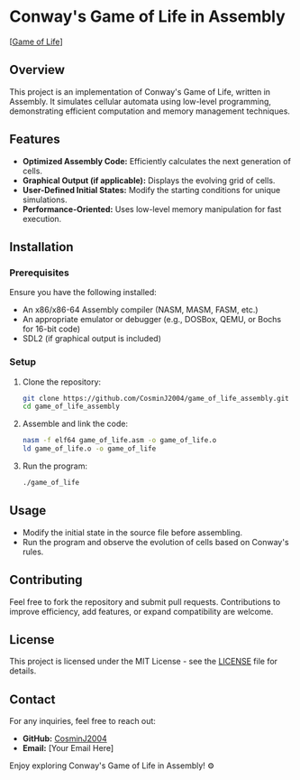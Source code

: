 # Conway's Game of Life in Assembly

[[Game of Life](https://pi.math.cornell.edu/~lipa/mec/4life2.png)]
## Overview
This project is an implementation of Conway's Game of Life, written in Assembly. It simulates cellular automata using low-level programming, demonstrating efficient computation and memory management techniques.

## Features
- **Optimized Assembly Code:** Efficiently calculates the next generation of cells.
- **Graphical Output (if applicable):** Displays the evolving grid of cells.
- **User-Defined Initial States:** Modify the starting conditions for unique simulations.
- **Performance-Oriented:** Uses low-level memory manipulation for fast execution.

## Installation
### Prerequisites
Ensure you have the following installed:
- An x86/x86-64 Assembly compiler (NASM, MASM, FASM, etc.)
- An appropriate emulator or debugger (e.g., DOSBox, QEMU, or Bochs for 16-bit code)
- SDL2 (if graphical output is included)

### Setup
1. Clone the repository:
   ```sh
   git clone https://github.com/CosminJ2004/game_of_life_assembly.git
   cd game_of_life_assembly
   ```
2. Assemble and link the code:
   ```sh
   nasm -f elf64 game_of_life.asm -o game_of_life.o
   ld game_of_life.o -o game_of_life
   ```
3. Run the program:
   ```sh
   ./game_of_life
   ```

## Usage
- Modify the initial state in the source file before assembling.
- Run the program and observe the evolution of cells based on Conway's rules.

## Contributing
Feel free to fork the repository and submit pull requests. Contributions to improve efficiency, add features, or expand compatibility are welcome.

## License
This project is licensed under the MIT License - see the [LICENSE](LICENSE) file for details.

## Contact
For any inquiries, feel free to reach out:
- **GitHub:** [CosminJ2004](https://github.com/CosminJ2004)
- **Email:** [Your Email Here]

Enjoy exploring Conway's Game of Life in Assembly! ⚙️

